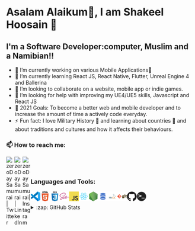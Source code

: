 # Asalam Alaikum:crescent_moon:, I am Shakeel Hoosain 👋

## I'm a Software Developer:computer, Muslim and a Namibian!! 

- 🔭 I’m currently working on various Mobile Applications:iphone:
- 🌱 I’m currently learning React JS, React Native, Flutter, Unreal Engine 4 and Ballerina
- 👯 I’m looking to collaborate on a website, mobile app or indie games.
- 🤔 I’m looking for help with improving my UE4/UE5 skills, Javascript and React JS
- 🥅 2021 Goals: To become a better web and mobile developer and to increase the amount of time a actively code everyday.
- ⚡ Fun fact: I love Military History :gun: and learning about countries :flags: and about traditions and  cultures and how it affects their behaviours. 

### 📫 How to reach me:  

[<img align="left" alt="zeroDaySamurai  | Twitter" width="22px" src="https://cdn.jsdelivr.net/npm/simple-icons@v3/icons/twitter.svg" />](https://pages.github.com/)
[<img align="left" alt="zeroDaySamurai | LinkedIn" width="22px" src="https://cdn.jsdelivr.net/npm/simple-icons@v3/icons/linkedin.svg" />](https://pages.github.com/)
[<img align="left" alt="zeroDaySamurai| Instagram" width="22px" src="https://cdn.jsdelivr.net/npm/simple-icons@v3/icons/instagram.svg" />](https://pages.github.com/)

<br />
<br />

### Languages and Tools:

<img align="left" alt="Visual Studio Code" width="26px" src="https://raw.githubusercontent.com/github/explore/80688e429a7d4ef2fca1e82350fe8e3517d3494d/topics/visual-studio-code/visual-studio-code.png" />
<img align="left" alt="HTML5" width="26px" src="https://raw.githubusercontent.com/github/explore/80688e429a7d4ef2fca1e82350fe8e3517d3494d/topics/html/html.png" />
<img align="left" alt="CSS3" width="26px" src="https://raw.githubusercontent.com/github/explore/80688e429a7d4ef2fca1e82350fe8e3517d3494d/topics/css/css.png" />
<img align="left" alt="Sass" width="26px" src="https://raw.githubusercontent.com/github/explore/80688e429a7d4ef2fca1e82350fe8e3517d3494d/topics/sass/sass.png" />
<img align="left" alt="JavaScript" width="26px" src="https://raw.githubusercontent.com/github/explore/80688e429a7d4ef2fca1e82350fe8e3517d3494d/topics/javascript/javascript.png" />
<img align="left" alt="React" width="26px" src="https://raw.githubusercontent.com/github/explore/80688e429a7d4ef2fca1e82350fe8e3517d3494d/topics/react/react.png" />
<img align="left" alt="Node.js" width="26px" src="https://raw.githubusercontent.com/github/explore/80688e429a7d4ef2fca1e82350fe8e3517d3494d/topics/nodejs/nodejs.png" />
<img align="left" alt="SQL" width="26px" src="https://raw.githubusercontent.com/github/explore/80688e429a7d4ef2fca1e82350fe8e3517d3494d/topics/sql/sql.png" />
<img align="left" alt="MySQL" width="26px" src="https://raw.githubusercontent.com/github/explore/80688e429a7d4ef2fca1e82350fe8e3517d3494d/topics/mysql/mysql.png" />
<img align="left" alt="Git" width="26px" src="https://raw.githubusercontent.com/github/explore/80688e429a7d4ef2fca1e82350fe8e3517d3494d/topics/git/git.png" />
<img align="left" alt="GitHub" width="26px" src="https://raw.githubusercontent.com/github/explore/78df643247d429f6cc873026c0622819ad797942/topics/github/github.png" />
<img align="left" alt="Terminal" width="26px" src="https://raw.githubusercontent.com/github/explore/80688e429a7d4ef2fca1e82350fe8e3517d3494d/topics/terminal/terminal.png" />
  
<br />
<br />
  

<details>
  <summary>:zap: GitHub Stats</summary>

  <img align="left" alt="codeSTACKr's GitHub Stats" src="https://github-readme-stats.codestackr.vercel.app/api?username=codeSTACKr&show_icons=true&hide_border=true" />

</details>
